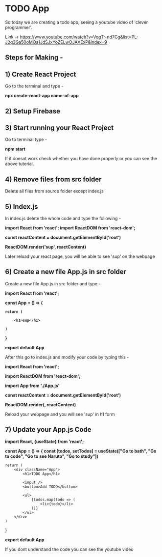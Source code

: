 # TODO App

So today we are creating a todo app, seeing a youtube video of 'clever programmer'. 

Link -> https://www.youtube.com/watch?v=VqgTr-nd7Cg&list=PL-J2q3Ga50oMQa1JdSJxYoZELwOJAXExP&index=9

## Steps for Making -

## 1) Create React Project

Go to the terminal and type -

   <b>npx create-react-app name-of-app</b>

## 2) Setup Firebase
## 3) Start running your React Project

Go to terminal type - 

<b>npm start</b>

If it doesnt work check whether you have done properly or you can see the above tutorial.

## 4) Remove files from src folder

Delete all files from source folder except index.js

## 5) Index.js

In index.js delete the whole code and type the following - 

<b>import React from 'react';
import ReactDOM from 'react-dom';

const reactContent = document.getElementById('root')

ReactDOM.render('sup', reactContent)</b>

Later reload your react page, you will be able to see 'sup' on the webpage 

## 6) Create a new file App.js in src folder

Create a new file App.js in src folder and type - 

<b>import React from 'react';

const App = () => {
   
    return (
    
        <h1>sup</h1>
        
    )
    
}

export default App</b>

After this go to index.js and modify your code by typing this - 


<b>import React from 'react';
   
import ReactDOM from 'react-dom';
   
import App from './App.js'

const reactContent = document.getElementById('root')

ReactDOM.render(<App/>, reactContent)</b>


Reload your webpage and you will see 'sup' in h1 form 

## 7) Update your App.js Code


<b>import React, {useState} from 'react';

const App = () => {
    const [todos, setTodos] = useState(["Go to bath", "Go to code", "Go to see Naruto", "Go to study"])</b>

    return (
        <div className="App">
            <h1>TODO App</h1>

            <input />
            <button>Add TODO</button>

            <ul>
                {todos.map(todo => (
                    <li>{todo}</li>
                ))}
            </ul>
        </div>
    )
}

<b>export default App </b>

If you dont understand the code you can see the youtube video 
